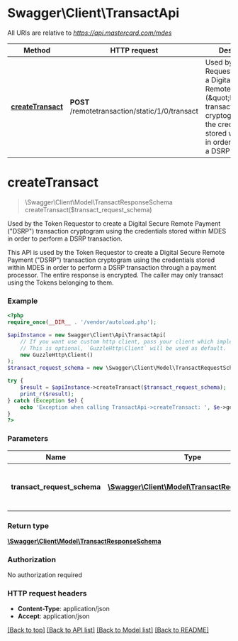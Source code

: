 # Swagger\Client\TransactApi

All URIs are relative to *https://api.mastercard.com/mdes*

Method | HTTP request | Description
------------- | ------------- | -------------
[**createTransact**](TransactApi.md#createTransact) | **POST** /remotetransaction/static/1/0/transact | Used by the Token Requestor to create a Digital Secure Remote Payment (\&quot;DSRP\&quot;) transaction cryptogram using the credentials stored within MDES in order to perform a DSRP transaction.


# **createTransact**
> \Swagger\Client\Model\TransactResponseSchema createTransact($transact_request_schema)

Used by the Token Requestor to create a Digital Secure Remote Payment (\"DSRP\") transaction cryptogram using the credentials stored within MDES in order to perform a DSRP transaction.

This API is used by the Token Requestor to create a Digital Secure Remote Payment (\"DSRP\") transaction cryptogram using the credentials stored within MDES in order to perform a DSRP transaction through a payment processor.  The entire response is encrypted. The caller may only transact using the Tokens belonging to them.

### Example
```php
<?php
require_once(__DIR__ . '/vendor/autoload.php');

$apiInstance = new Swagger\Client\Api\TransactApi(
    // If you want use custom http client, pass your client which implements `GuzzleHttp\ClientInterface`.
    // This is optional, `GuzzleHttp\Client` will be used as default.
    new GuzzleHttp\Client()
);
$transact_request_schema = new \Swagger\Client\Model\TransactRequestSchema(); // \Swagger\Client\Model\TransactRequestSchema | Contains the details of the request message.

try {
    $result = $apiInstance->createTransact($transact_request_schema);
    print_r($result);
} catch (Exception $e) {
    echo 'Exception when calling TransactApi->createTransact: ', $e->getMessage(), PHP_EOL;
}
?>
```

### Parameters

Name | Type | Description  | Notes
------------- | ------------- | ------------- | -------------
 **transact_request_schema** | [**\Swagger\Client\Model\TransactRequestSchema**](../Model/TransactRequestSchema.md)| Contains the details of the request message. | [optional]

### Return type

[**\Swagger\Client\Model\TransactResponseSchema**](../Model/TransactResponseSchema.md)

### Authorization

No authorization required

### HTTP request headers

 - **Content-Type**: application/json
 - **Accept**: application/json

[[Back to top]](#) [[Back to API list]](../../README.md#documentation-for-api-endpoints) [[Back to Model list]](../../README.md#documentation-for-models) [[Back to README]](../../README.md)

